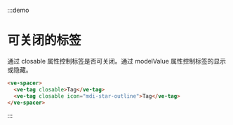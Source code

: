 :::demo

# 可关闭的标签

通过 closable 属性控制标签是否可关闭。通过 modelValue 属性控制标签的显示或隐藏。

```html
<ve-spacer>
  <ve-tag closable>Tag</ve-tag>
  <ve-tag closable icon="mdi-star-outline">Tag</ve-tag>
</ve-spacer>
```

:::